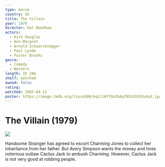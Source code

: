 ```yaml
---
type: movie
country: US
title: The Villain
year: 1979
director: Hal Needham
actors:
  - Kirk Douglas
  - Ann-Margret
  - Arnold Schwarzenegger
  - Paul Lynde
  - Foster Brooks
genre:
  - Comedy
  - Western
length: 1h 29m
shelf: watched
owned: false
rating:
watched: 1995-04-12
poster: https://image.tmdb.org/t/p/w500/kqLCiWYfQu5hAq7NZoSXV59a4yX.jpg
---
```


# The Villain (1979)

![](https://image.tmdb.org/t/p/w500/kqLCiWYfQu5hAq7NZoSXV59a4yX.jpg)

Handsome Stranger has agreed to escort Charming Jones to collect her inheritance from her father. But Avery Simpson wants the money and hires notorious outlaw Cactus Jack to ambush Charming. However, Cactus Jack is not very good at robbing people.